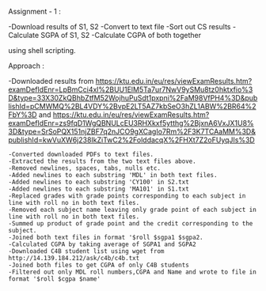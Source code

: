 Assignment - 1 :

-Download results of S1, S2
    -Convert to text file
    -Sort out CS results
    -Calculate SGPA of S1, S2
    -Calculate CGPA of both together

using shell scripting.

Approach :

   -Downloaded results from https://ktu.edu.in/eu/res/viewExamResults.htm?examDefIdEnr=LpBmCci4xl%2BUU1ElM5Ta7ur7NwV9ySMu8tz0hktxfio%3D&type=33X30ZkQBhbZtfM52WojhuPuSdt1pxpni%2FaM98VfPH4%3D&publishId=pCMWMQ%2BL4VDY%2BvpE2LT5AZ7kbSeO3hZL1ABW%2BR64%2FbY%3D
      and https://ktu.edu.in/eu/res/viewExamResults.htm?examDefIdEnr=zs9fqD1WgQBNULcEU3RHXkxf5ytthg%2BjxnA6VxJX1U8%3D&type=SrSoPQX151njZBF7q2nJCO9gXCagIo7Rm%2F3K7TCAaMM%3D&publishId=kwVuXW6j238IkZiTwC2%2FolddacqX%2FHXt7Z2oFUyqJIs%3D
      
    -Converted downloaded PDFs to text files.
    -Extracted the results from the two text files above.
    -Removed newlines, spaces, tabs, nulls etc.
    -Added newlines to each substring 'MDL' in both text files.
    -Added newlines to each substring 'CY100' in S2.txt
    -Added newlines to each substring 'MA101' in S1.txt
    -Replaced grades with grade points corresponding to each subject in line with roll no in both text files.    
    -Removed each subject name leaving only grade point of each subject in line with roll no in both text files.
    -Summed up product of grade point and the credit corresponding to the subject. 
    -Joined both text files in format '$roll $sgpa1 $sgpa2.
    -Calculated CGPA by taking average of SGPA1 and SGPA2
    -Downloaded C4B student list using wget from http://14.139.184.212/ask/c4b/c4b.txt
    -Joined both files to get CGPA of only C4B students
    -Filtered out only MDL roll numbers,CGPA and Name and wrote to file in format '$roll $cgpa $name'
